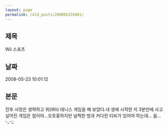 ```yaml
---
layout: page
permalink: /old_posts/200805231001/
---
```


## 제목
Wii 스포츠

## 날짜
2008-05-23 10:01:12

## 본문
전후 사정은 생략하고 위(Wii) 테니스 게임을 해 보았다.내 생애 시작한 지 3분만에 사고 싶어진 게임은 첨이야...오호홍하지만 널찍한 방과 커다란 티비가 있어야 하는데... 음... -_-;;